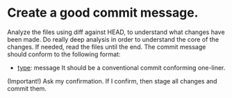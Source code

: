 # Create a good commit message.
Analyze the files using diff against HEAD, to understand what changes have been made.
Do really deep analysis in order to understand the core of the changes.
If needed, read the files until the end.
The commit message should conform to the following format:
- [type](scope): message
It should be a conventional commit conforming one-liner.

(Important!) Ask my confirmation.
If I confirm, then stage all changes and commit them.